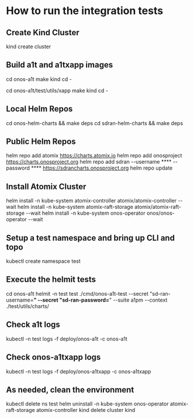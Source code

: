 # How to run the integration tests

## Create Kind Cluster
kind create cluster

## Build a1t and a1txapp images
cd onos-a1t
make kind
cd - 

cd onos-a1t/test/utils/xapp
make kind
cd - 

## Local Helm Repos
cd onos-helm-charts && make deps 
cd sdran-helm-charts && make deps

## Public Helm Repos
helm repo add atomix https://charts.atomix.io
helm repo add onosproject https://charts.onosproject.org
helm repo add sdran --username **** --password **** https://sdrancharts.onosproject.org
helm repo update

## Install Atomix Cluster
helm install -n kube-system atomix-controller atomix/atomix-controller --wait
helm install -n kube-system atomix-raft-storage atomix/atomix-raft-storage --wait
helm install -n kube-system onos-operator onos/onos-operator --wait

## Setup a test namespace and bring up CLI and topo
kubectl create namespace test

## Execute the helmit tests
cd onos-a1t
helmit -n test test ./cmd/onos-a1t-test  --secret "sd-ran-username=******" --secret "sd-ran-password=******" --suite a1pm --context ./test/utils/charts/

## Check a1t logs
kubectl -n test logs -f deploy/onos-a1t -c onos-a1t

## Check onos-a1txapp logs
kubectl -n test logs -f deploy/onos-a1txapp -c onos-a1txapp

## As needed, clean the environment
kubectl delete ns test
helm uninstall -n kube-system onos-operator atomix-raft-storage atomix-controller
kind delete cluster kind
